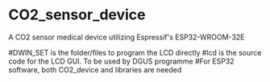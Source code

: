 # CO2_sensor_device
A CO2 sensor medical device utilizing Espressif's ESP32-WROOM-32E


#DWIN_SET is the folder/files to program the LCD directly
#lcd is the source code for the LCD GUI. To be used by DGUS programme
#For ESP32 software, both CO2_device and libraries are needed
